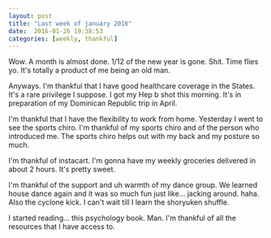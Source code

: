 ```yaml
---
layout: post
title: "Last week of january 2016"
date:  2016-01-26 19:38:53
categories: [weekly, thankful]
---
```

Wow. A month is almost done. 1/12 of the new year is gone. Shit. Time flies yo. It's totally a product of me being an old man.

Anyways. I'm thankful that I have good healthcare coverage in the States. It's a rare privilege I suppose. I got my Hep b shot this morning. It's in preparation of my Dominican Republic trip in April.

I'm thankful that I have the flexibility to work from home. Yesterday I went to see the sports chiro. I'm thankful of my sports chiro and of the person who introduced me. The sports chiro helps out with my back and my posture so much.

I'm thankful of instacart. I'm gonna have my weekly groceries delivered in about 2 hours. It's pretty sweet.

I'm thankful of the support and uh warmth of my dance group. We learned house dance again and it was so much fun just like... jacking around. haha. Also the cyclone kick. I can't wait till I learn the shoryuken shuffle.

I started reading... this psychology book. Man. I'm thankful of all the resources that I have access to.
